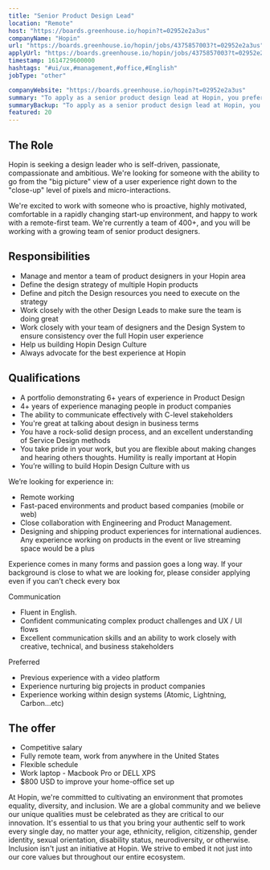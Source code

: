 ```yaml
---
title: "Senior Product Design Lead"
location: "Remote"
host: "https://boards.greenhouse.io/hopin?t=02952e2a3us"
companyName: "Hopin"
url: "https://boards.greenhouse.io/hopin/jobs/4375857003?t=02952e2a3us"
applyUrl: "https://boards.greenhouse.io/hopin/jobs/4375857003?t=02952e2a3us#app"
timestamp: 1614729600000
hashtags: "#ui/ux,#management,#office,#English"
jobType: "other"

companyWebsite: "https://boards.greenhouse.io/hopin?t=02952e2a3us"
summary: "To apply as a senior product design lead at Hopin, you preferably need to have 6+ years of experience in Product Design."
summaryBackup: "To apply as a senior product design lead at Hopin, you preferably need to have some knowledge of: #ui/ux, #management, #office."
featured: 20
---
```


## The Role

Hopin is seeking a design leader who is self-driven, passionate, compassionate and ambitious. We're looking for someone with the ability to go from the "big picture" view of a user experience right down to the "close-up" level of pixels and micro-interactions.

We're excited to work with someone who is proactive, highly motivated, comfortable in a rapidly changing start-up environment, and happy to work with a remote-first team. We're currently a team of 400+, and you will be working with a growing team of senior product designers.

## Responsibilities

*   Manage and mentor a team of product designers in your Hopin area
*   Define the design strategy of multiple Hopin products
*   Define and pitch the Design resources you need to execute on the strategy
*   Work closely with the other Design Leads to make sure the team is doing great
*   Work closely with your team of designers and the Design System to ensure consistency over the full Hopin user experience
*   Help us building Hopin Design Culture
*   Always advocate for the best experience at Hopin

## Qualifications

*   A portfolio demonstrating 6+ years of experience in Product Design
*   4+ years of experience managing people in product companies
*   The ability to communicate effectively with C-level stakeholders
*   You're great at talking about design in business terms
*   You have a rock-solid design process, and an excellent understanding of Service Design methods
*   You take pride in your work, but you are flexible about making changes and hearing others thoughts. Humility is really important at Hopin
*   You’re willing to build Hopin Design Culture with us

We’re looking for experience in:

*   Remote working
*   Fast-paced environments and product based companies (mobile or web)
*   Close collaboration with Engineering and Product Management.
*   Designing and shipping product experiences for international audiences. Any experience working on products in the event or live streaming space would be a plus

Experience comes in many forms and passion goes a long way. If your background is close to what we are looking for, please consider applying even if you can’t check every box

Communication

*   Fluent in English.
*   Confident communicating complex product challenges and UX / UI flows
*   Excellent communication skills and an ability to work closely with creative, technical, and business stakeholders

Preferred

*   Previous experience with a video platform
*   Experience nurturing big projects in product companies
*   Experience working within design systems (Atomic, Lightning, Carbon...etc)

## The offer

*   Competitive salary
*   Fully remote team, work from anywhere in the United States
*   Flexible schedule
*   Work laptop - Macbook Pro or DELL XPS
*   $800 USD to improve your home-office set up

At Hopin, we're committed to cultivating an environment that promotes equality, diversity, and inclusion. We are a global community and we believe our unique qualities must be celebrated as they are critical to our innovation. It's essential to us that you bring your authentic self to work every single day, no matter your age, ethnicity, religion, citizenship, gender identity, sexual orientation, disability status, neurodiversity, or otherwise. Inclusion isn't just an initiative at Hopin. We strive to embed it not just into our core values but throughout our entire ecosystem.
